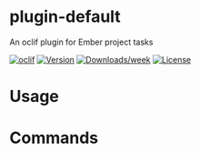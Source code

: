 # plugin-default

An oclif plugin for Ember project tasks

[![oclif](https://img.shields.io/badge/cli-oclif-brightgreen.svg)](https://oclif.io)
[![Version](https://img.shields.io/npm/v/plugin-default.svg)](https://npmjs.org/package/plugin-default)
[![Downloads/week](https://img.shields.io/npm/dw/plugin-default.svg)](https://npmjs.org/package/plugin-default)
[![License](https://img.shields.io/npm/l/plugin-default.svg)](https://github.com/https://github.com/checkupjs/checkup/https://github.com/checkupjs/checkup/blob/master/package.json)

<!-- toc -->

# Usage

<!-- usage -->

# Commands

<!-- commands -->
